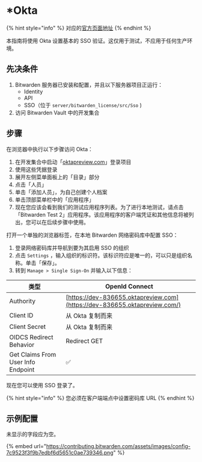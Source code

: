 # \*Okta

{% hint style="info" %}
对应的[官方页面地址](https://contributing.bitwarden.com/getting-started/server/sso/okta)
{% endhint %}

本指南将使用 Okta 设置基本的 SSO 验证。这仅用于测试，不应用于任何生产环境。

## 先决条件 <a href="#prerequisites" id="prerequisites"></a>

1. Bitwarden 服务器已安装和配置，并且以下服务器项目正运行：
   * Identity
   * API
   * SSO（位于 `server/bitwarden_license/src/Sso` )
2. 访问 Bitwarden Vault 中的开发集合

## 步骤 <a href="#steps" id="steps"></a>

在浏览器中执行以下步骤访问 Okta：

1. 在开发集合中启动「[oktapreview.com](http://oktapreview.com/)」登录项目
2. 使用这些凭据登录
3. 展开左侧菜单面板上的「目录」部分
4. 点击「人员」
5. 单击「添加人员」，为自己创建个人档案
6. 单击顶部菜单栏中的「应用程序」
7. 现在您应该会看到我们的测试应用程序列表。为了进行本地测试，请点击「Bitwarden Test 2」应用程序。该应用程序的客户端凭证和其他信息将被列出，您可以在后续步骤中使用。

打开一个单独的浏览器标签，在本地 Bitwarden 网络密码库中配置 SSO：

1. 登录网络密码库并导航到要为其启用 SSO 的组织
2. 点击 `Settings` ，输入组织的标识符。该标识符应是唯一的，可以只是组织名称。单击「保存」。
3. 转到 `Manage > Single Sign-On` 并输入以下信息：

| 类型                                 | OpenId Connect                                                            |
| ---------------------------------- | ------------------------------------------------------------------------- |
| Authority                          | [https://dev-836655.oktapreview.com](https://dev-836655.oktapreview.com/) |
| Client ID                          | 从 Okta 复制而来                                                               |
| Client Secret                      | 从 Okta 复制而来                                                               |
| OIDCS Redirect Behavior            | Redirect GET                                                              |
| Get Claims From User Info Endpoint | ✅                                                                         |

现在您可以使用 SSO 登录了。

{% hint style="info" %}
您必须在客户端端点中设置密码库 URL
{% endhint %}

## 示例配置 <a href="#example-configuration" id="example-configuration"></a>

未显示的字段应为空。

{% embed url="https://contributing.bitwarden.com/assets/images/config-7c9523f3f9b7edbf6d5651c0ae739346.png" %}
